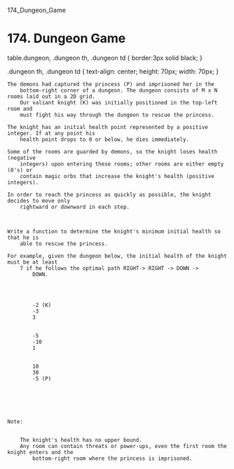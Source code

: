174_Dungeon_Game
# 174. Dungeon Game

table.dungeon, .dungeon th, .dungeon td {
  border:3px solid black;
}

 .dungeon th, .dungeon td {
    text-align: center;
    height: 70px;
    width: 70px;
}

    
    The demons had captured the princess (P) and imprisoned her in the
        bottom-right corner of a dungeon. The dungeon consists of M x N rooms laid out in a 2D grid.
        Our valiant knight (K) was initially positioned in the top-left room and
        must fight his way through the dungeon to rescue the princess.

    The knight has an initial health point represented by a positive integer. If at any point his
        health point drops to 0 or below, he dies immediately.

    Some of the rooms are guarded by demons, so the knight loses health (negative
        integers) upon entering these rooms; other rooms are either empty (0's) or
        contain magic orbs that increase the knight's health (positive integers).

    In order to reach the princess as quickly as possible, the knight decides to move only
        rightward or downward in each step.

     

    Write a function to determine the knight's minimum initial health so that he is
        able to rescue the princess.

    For example, given the dungeon below, the initial health of the knight must be at least
        7 if he follows the optimal path RIGHT-> RIGHT -> DOWN ->
            DOWN.

    
        
        
            -2 (K)
            -3
            3
        
        
            -5
            -10
            1
        
        
            10
            30
            -5 (P)
        
        
    

     

    Note:

    
        The knight's health has no upper bound.
        Any room can contain threats or power-ups, even the first room the knight enters and the
            bottom-right room where the princess is imprisoned.